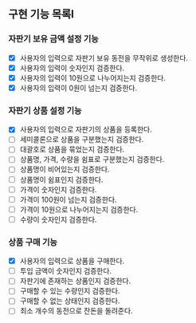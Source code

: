 ## 구현 기능 목록I

### 자판기 보유 금액 설정 기능
- [x] 사용자의 입력으로 자판기 보유 동전을 무작위로 생성한다.
- [x] 사용자의 입력이 숫자인지 검증한다.
- [x] 사용자의 입력이 10원으로 나누어지는지 검증한다.
- [x] 사용자의 입력이 0원이 넘는지 검증한다.

### 자판기 상품 설정 기능
- [x] 사용자의 입력으로 자판기의 상품을 등록한다.
- [ ] 세미콜론으로 상품을 구분했는지 검증한다.
- [ ] 대괄호로 상품을 묶었는지 검증한다.
- [ ] 상품명, 가격, 수량을 쉼표로 구분했는지 검증한다.
- [ ] 상품명이 비어있는지 검증한다.
- [ ] 상품명이 쉼표인지 검증한다.
- [ ] 가격이 숫자인지 검증한다.
- [ ] 가격이 100원이 넘는지 검증한다.
- [ ] 가격이 10원으로 나누어지는지 검증한다.
- [ ] 수량이 숫자인지 검증한다.

### 상품 구매 기능
- [x] 사용자의 입력으로 상품을 구매한다.
- [ ] 투입 금액이 숫자인지 검증한다.
- [ ] 자판기에 존재하는 상품인지 검증한다.
- [ ] 구매할 수 있는 수량인지 검증한다.
- [ ] 구매할 수 없는 상태인지 검증한다.
- [ ] 최소 개수의 동전으로 잔돈을 돌려준다.